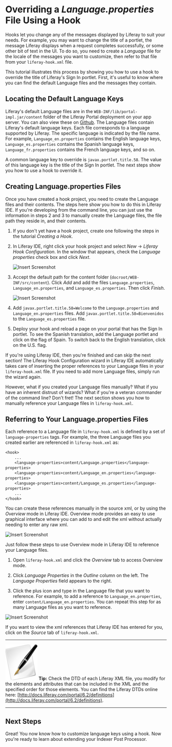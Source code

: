 # Overriding a *Language.properties* File Using a Hook

Hooks let you change any of the messages displayed by Liferay to suit your
needs. For example, you may want to change the title of a portlet, the message 
Liferay displays when a request completes successfully, or some other bit of 
text in the UI. To do so, you need to create a *Language* file for the locale of 
the messages you want to customize, then refer to that file from your 
`liferay-hook.xml` file. 

This tutorial illustrates this process by showing you how to use a hook to 
override the title of Liferay's Sign In portlet. First, it's useful to know 
where you can find the default Language files and the messages they contain.

## Locating the Default Language Keys

Liferay's default Language files are in the `WEB-INF/lib/portal-impl.jar/content` 
folder of the Liferay Portal deployment on your app server. You can also view 
these on [Github](https://github.com/liferay/liferay-portal). The Language files 
contain Liferay's default language keys. Each file corresponds to a language 
supported by Liferay. The specific language is indicated by the file name. For 
example, `Language_en.properties` contains the English language keys, 
`Language_es.properties` contains the Spanish language keys, 
`Language_fr.properties` contains the French language keys, and so on.

A common language key to override is `javax.portlet.title.58`. The value of this 
language key is the title of the Sign In portlet. The next steps show you how to 
use a hook to override it.

## Creating Language.properties Files

Once you have created a hook project, you need to create the Language files and 
their contents. The steps here show you how to do this in Liferay IDE. If you're 
developing from the command line, you can just use the information in steps 2 
and 3 to manually create the Language files, the file path they reside in, and 
their contents.

1.  If you don't yet have a hook project, create one following the steps in the 
	tutorial *Creating a Hook*.

2.  In Liferay IDE, right click your hook project and select 
	*New* &rarr; *Liferay Hook Configuration*. In the window that appears, check 
	the *Language properties* check box and click *Next*.
	
	![Insert Screenshot]()

3.	Accept the default path for the content folder 
	(`docroot/WEB-INF/src/content`). Click *Add* and add the files 
	`Language.properties`, `Language_en.properties`, and 
	`Language_es.properties`. Then click *Finish*.
	
	![Insert Screenshot]()

4.  Add `javax.portlet.title.58=Welcome` to the `Language.properties` and 
	`Language_en.properties` files. Add `javax.portlet.title.58=Bienvenidos` to 
	the `Language_es.properties` file.
	
5.  Deploy your hook and reload a page on your portal that has the Sign In 
	portlet. To see the Spanish translation, add the Language portlet and click 
	on the flag of Spain. To switch back to the English translation, click on 
	the U.S. flag.
	
If you're using Liferay IDE, then you're finished and can skip the next section! 
The Liferay Hook Configuration wizard in Liferay IDE automatically takes care of 
inserting the proper references to your Language files in your `liferay-hook.xml` 
file. If you need to add more Language files, simply run the wizard again.

However, what if you created your Language files manually? What if you have an 
inherent distrust of wizards? What if you're a veteran commander of the command 
line? Don't fret! The next section shows you how to manually reference your 
Language files in `liferay-hook.xml`.

## Referring to Your Language.properties Files

Each reference to a Language file in `liferay-hook.xml` is defined by a set of 
`language-properties` tags. For example, the three Language files you created 
earlier are referenced in `liferay-hook.xml` as:

    <hook>
        ...
        <language-properties>content/Language.properties</language-properties>
        <language-properties>content/Language_en.properties</language-properties>
        <language-properties>content/Language_es.properties</language-properties>
        ...
    </hook>

You can create these references manually in the source xml, or by using the 
*Overview* mode in Liferay IDE. Overview mode provides an easy to use graphical 
interface where you can add to and edit the xml without actually needing to 
enter any raw xml.

![Insert Screenshot]()

Just follow these steps to use Overview mode in Liferay IDE to reference your 
Language files.

1.  Open `liferay-hook.xml` and click the *Overview* tab to access Overview 
	mode.
	
2.  Click *Language Properties* in the *Outline* column on the left. The 
	*Language Properties* field appears to the right.

3.  Click the plus icon and type in the Language file that you want to 
	reference. For example, to add a reference to `Language_en.properties`, 
	enter `content/Language_en.properties`. You can repeat this step for as many 
	Language files as you want to reference.

![Insert Screenshot]()
	
If you want to view the xml references that Liferay IDE has entered for you, 
click on the *Source* tab of `liferay-hook.xml`.

---

 ![Tip](../../images/tip-pen-paper.png) **Tip:** Check the DTD of each Liferay
 XML file, you modify for the elements and attributes that can be included in the
 XML and the specified order for those elements. You can find the Liferay DTDs
 online here: [http://docs.liferay.com/portal/6.2/definitions](http://docs.liferay.com/portal/6.2/definitions).

---

## Next Steps

Great! You now know how to customize language keys using a hook. Now you're 
ready to learn about extending your Indexer Post Processor.
